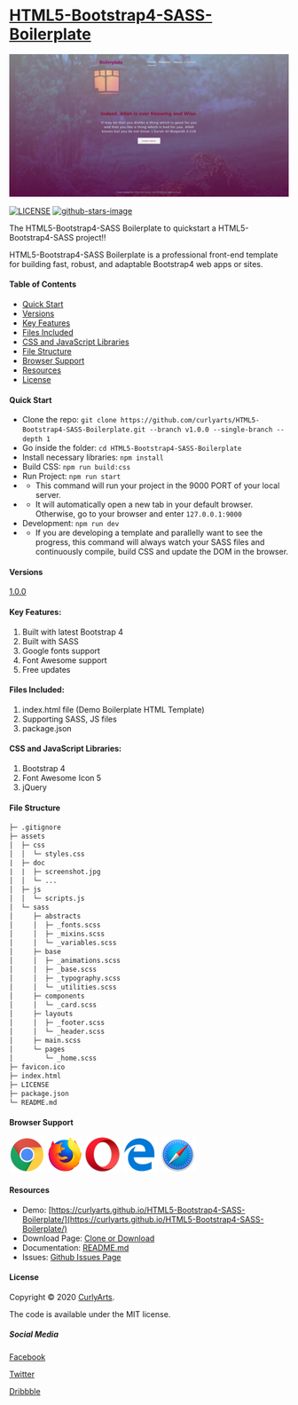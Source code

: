 # [HTML5-Bootstrap4-SASS-Boilerplate](https://github.com/curlyarts/HTML5-Bootstrap4-SASS-Boilerplate)

[![](assets/doc/screenshot.jpg)](https://curlyarts.github.io/HTML5-Bootstrap4-SASS-Boilerplate/)

[![LICENSE](https://img.shields.io/badge/license-MIT-lightgrey.svg)](https://github.com/curlyarts/HTML5-Bootstrap4-SASS-Boilerplate/blob/master/LICENSE.txt)
[![github-stars-image](https://img.shields.io/github/stars/curlyarts/HTML5-Bootstrap4-SASS-Boilerplate.svg?label=github%20stars)](https://github.com/curlyarts/HTML5-Bootstrap4-SASS-Boilerplate/)

The HTML5-Bootstrap4-SASS Boilerplate to quickstart a HTML5-Bootstrap4-SASS project!!

HTML5-Bootstrap4-SASS Boilerplate is a professional front-end template for building fast, robust, and adaptable Bootstrap4 web apps or sites.


#### Table of Contents
* [Quick Start](#quick-start)
* [Versions](#versions)
* [Key Features](#key-features)
* [Files Included](#files-included)
* [CSS and JavaScript Libraries](#css-and-javascript-libraries)
* [File Structure](#file-structure)
* [Browser Support](#browser-support)
* [Resources](#resources)
* [License](#license)


#### Quick Start
- Clone the repo: `git clone https://github.com/curlyarts/HTML5-Bootstrap4-SASS-Boilerplate.git --branch v1.0.0 --single-branch --depth 1`
- Go inside the folder: `cd HTML5-Bootstrap4-SASS-Boilerplate`
- Install necessary libraries: `npm install`
- Build CSS: `npm run build:css`
- Run Project: `npm run start`
- - This command will run your project in the 9000 PORT of your local server.
- - It will automatically open a new tab in your default browser. Otherwise, go to your browser and enter `127.0.0.1:9000`
- Development: `npm run dev`
- - If you are developing a template and parallelly want to see the progress, this command will always watch your SASS files and continuously compile, build CSS and update the DOM in the browser.


#### Versions
[1.0.0](https://github.com/curlyarts/HTML5-Bootstrap4-SASS-Boilerplate/releases/v1.0.0)


#### Key Features:
1. Built with latest Bootstrap 4
1. Built with SASS
1. Google fonts support
1. Font Awesome support
1. Free updates


#### Files Included:
1. index.html file (Demo Boilerplate HTML Template)
1. Supporting SASS, JS files
1. package.json


#### CSS and JavaScript Libraries:
1. Bootstrap 4
1. Font Awesome Icon 5
1. jQuery


#### File Structure
```
├─ .gitignore
├─ assets
│  ├─ css
│  │  └─ styles.css
|  ├─ doc
|  |  ├─ screenshot.jpg
│  │  └─ ...
│  ├─ js
│  │  └─ scripts.js
│  └─ sass
│     ├─ abstracts
│     │  ├─ _fonts.scss
│     │  ├─ _mixins.scss
│     │  └─ _variables.scss
│     ├─ base
│     │  ├─ _animations.scss
│     │  ├─ _base.scss
│     │  ├─ _typography.scss
│     │  └─ _utilities.scss
│     ├─ components
│     │  └─ _card.scss
│     ├─ layouts
│     │  ├─ _footer.scss
│     │  └─ _header.scss
│     ├─ main.scss
│     └─ pages
│        └─ _home.scss
├─ favicon.ico
├─ index.html
├─ LICENSE
├─ package.json
└─ README.md
```


#### Browser Support
![](assets/doc/chrome.png) ![](assets/doc/firefox.png) ![](assets/doc/opera.png) ![](assets/doc/edge.png) ![](assets/doc/safari.png)

#### Resources
- Demo: [https://curlyarts.github.io/HTML5-Bootstrap4-SASS-Boilerplate/](https://curlyarts.github.io/HTML5-Bootstrap4-SASS-Boilerplate/)
- Download Page: [Clone or Download](https://github.com/curlyarts/HTML5-Bootstrap4-SASS-Boilerplate)
- Documentation: [README.md](https://github.com/curlyarts/HTML5-Bootstrap4-SASS-Boilerplate/blob/master/README.md)
- Issues: [Github Issues Page](https://github.com/curlyarts/HTML5-Bootstrap4-SASS-Boilerplate/issues)


#### License

Copyright © 2020 [CurlyArts](https://curlyarts.com/).

The code is available under the MIT license.


##### Social Media

[Facebook](https://www.facebook.com/CurlyArts.Official/)

[Twitter]()

[Dribbble]()